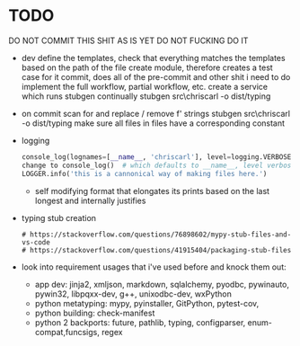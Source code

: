 # TODO
DO NOT COMMIT THIS SHIT AS IS YET DO NOT FUCKING DO IT
- dev
    define the templates, check that everything matches the templates based on the path of the file
    create module, therefore creates a test case for it
    commit, does all of the pre-commit and other shit i need to do
    implement the full workflow, partial workflow, etc.
    create a service which runs stubgen continually
        stubgen src\chriscarl -o dist/typing
- on commit
    scan for and replace / remove
        f' strings
    stubgen src\chriscarl -o dist/typing
    make sure all files in files have a corresponding constant
- logging
    ```python
    console_log(lognames=[__name__, 'chriscarl'], level=logging.VERBOSE)  # pylint: disable=no-member
    change to console_log()  # which defaults to __name__, level verbose
    LOGGER.info('this is a cannonical way of making files here.')
    ```
    - self modifying format that elongates its prints based on the last longest and internally justifies


- typing stub creation
    ```
    # https://stackoverflow.com/questions/76898602/mypy-stub-files-and-vs-code
    # https://stackoverflow.com/questions/41915404/packaging-stub-files
    ```
- look into requirement usages that i've used before and knock them out:
    - app dev: jinja2, xmljson, markdown, sqlalchemy, pyodbc, pywinauto, pywin32, libpqxx-dev, g++, unixodbc-dev, wxPython
    - python metatyping: mypy, pyinstaller, GitPython, pytest-cov,
    - python building: check-manifest
    - python 2 backports: future, pathlib, typing, configparser, enum-compat,funcsigs, regex